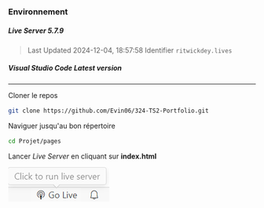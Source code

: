 ### Environnement

##### Live Server **5.7.9**
>Last Updated 2024-12-04, 18:57:58
>Identifier `ritwickdey.lives`
##### Visual Studio Code **Latest version**

---

Cloner le repos
```bash
git clone https://github.com/Evin06/324-TS2-Portfolio.git
```

Naviguer jusqu'au bon répertoire
```bash
cd Projet/pages
```

Lancer *Live Server* en cliquant sur **index.html**

![images](./images/liveServer.png)
